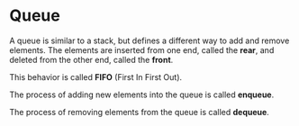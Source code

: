 # Queue

A queue is similar to a stack, but defines a different way to add and remove elements.
The elements are inserted from one end, called the **rear**, and deleted from the other end, called the **front**.

This behavior is called **FIFO** (First In First Out).

The process of adding new elements into the queue is called **enqueue**.

The process of removing elements from the queue is called **dequeue**.
